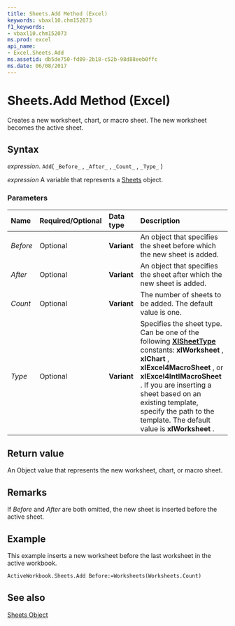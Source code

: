 ```yaml
---
title: Sheets.Add Method (Excel)
keywords: vbaxl10.chm152073
f1_keywords:
- vbaxl10.chm152073
ms.prod: excel
api_name:
- Excel.Sheets.Add
ms.assetid: db5de750-fd09-2b18-c52b-98d88eeb0ffc
ms.date: 06/08/2017
---
```



# Sheets.Add Method (Excel)

Creates a new worksheet, chart, or macro sheet. The new worksheet becomes the active sheet.


## Syntax

 _expression_. `Add`( `_Before_` , `_After_` , `_Count_` , `_Type_` )

 _expression_ A variable that represents a [Sheets](./Excel.Sheets.md) object.


### Parameters



|Name|Required/Optional|Data type|Description|
|:-----|:-----|:-----|:-----|
| _Before_|Optional| **Variant**|An object that specifies the sheet before which the new sheet is added.|
| _After_|Optional| **Variant**|An object that specifies the sheet after which the new sheet is added.|
| _Count_|Optional| **Variant**|The number of sheets to be added. The default value is one.|
| _Type_|Optional| **Variant**|Specifies the sheet type. Can be one of the following  **[XlSheetType](Excel.XlSheetType.md)** constants: **xlWorksheet** , **xlChart** , **xlExcel4MacroSheet** , or **xlExcel4IntlMacroSheet** . If you are inserting a sheet based on an existing template, specify the path to the template. The default value is **xlWorksheet** .|

## Return value

An Object value that represents the new worksheet, chart, or macro sheet.


## Remarks

If  _Before_ and _After_ are both omitted, the new sheet is inserted before the active sheet.


## Example

This example inserts a new worksheet before the last worksheet in the active workbook.


```vb
ActiveWorkbook.Sheets.Add Before:=Worksheets(Worksheets.Count)
```


## See also


[Sheets Object](Excel.Sheets.md)


